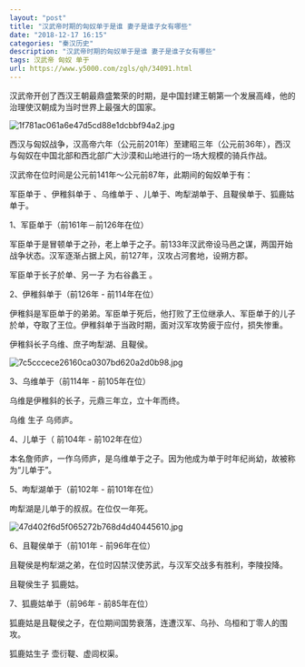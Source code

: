```yaml
---
layout: "post"
title: "汉武帝时期的匈奴单于是谁 妻子是谁子女有哪些"
date: "2018-12-17 16:15"
categories: "秦汉历史"
description: "汉武帝时期的匈奴单于是谁 妻子是谁子女有哪些"
tags: 汉武帝 匈奴 单于
url: https://www.y5000.com/zgls/qh/34091.html
---
```






汉武帝开创了西汉王朝最鼎盛繁荣的时期，是中国封建王朝第一个发展高峰，他的治理使汉朝成为当时世界上最强大的国家。

![1f781ac061a6e47d5cd88e1dcbbf94a2.jpg](https://img.y5000.com/uploads/allimg/181008/1f781ac061a6e47d5cd88e1dcbbf94a2.jpg)

西汉与匈奴战争，汉高帝六年（公元前201年）至建昭三年（公元前36年），西汉与匈奴在中国北部和西北部广大沙漠和山地进行的一场大规模的骑兵作战。

汉武帝在位时间是公元前141年～公元前87年，此期间的匈奴单于有：

军臣单于 、伊稚斜单于 、乌维单于 、儿单于、呴犁湖单于、且鞮侯单于、狐鹿姑单于。  

1、军臣单于（前161年－前126年在位）

军臣单于是冒顿单于之孙，老上单于之子。前133年汉武帝设马邑之谋，两国开始战争状态。汉军逐渐占据上风，前127年，汉攻占河套地，设朔方郡。

军臣单于长子於单、另一子 为右谷蠡王 。

2、伊稚斜单于（前126年 - 前114年在位）

伊稚斜是军臣单于的弟弟。军臣单于死后，他打败了王位继承人、军臣单于的儿子於单，夺取了王位。伊稚斜单于当政时期，面对汉军攻势疲于应付，损失惨重。

伊稚斜长子乌维、庶子呴犁湖、且鞮侯。

![7c5cccece26160ca0307bd620a2d0b98.jpg](https://img.y5000.com/uploads/allimg/181008/7c5cccece26160ca0307bd620a2d0b98.jpg)

3、乌维单于（前114年 - 前105年在位）

乌维是伊稚斜的长子，元鼎三年立，立十年而终。

乌维 生子 乌师庐。

4、儿单于（ 前104年 - 前102年在位）

本名詹师庐，一作乌师庐，是乌维单于之子。因为他成为单于时年纪尚幼，故被称为“儿单于”。

5、呴犁湖单于（前102年 - 前101年在位）

呴犁湖是儿单于的叔叔。在位仅一年死。

![47d402f6d5f065272b768d4d40445610.jpg](https://img.y5000.com/uploads/allimg/181008/47d402f6d5f065272b768d4d40445610.jpg)

6、且鞮侯单于（前101年 - 前96年在位）

且鞮侯是枸犁湖之弟，在位时囚禁汉使苏武，与汉军交战多有胜利，李陵投降。

且鞮侯生子 狐鹿姑。

7、狐鹿姑单于（前96年 - 前85年在位）

狐鹿姑是且鞮侯之子，在位期间国势衰落，连遭汉军、乌孙、乌桓和丁零人的围攻。

狐鹿姑生子 壶衍鞮、虚闾权渠。

  
